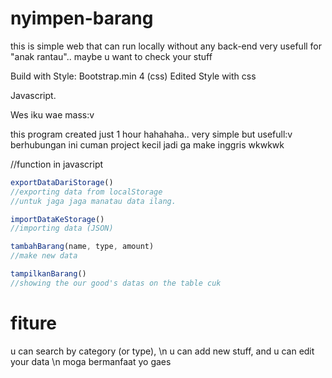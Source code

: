 # nyimpen-barang
this is simple web that can run locally without any back-end
very usefull for "anak rantau".. maybe u want to check your stuff

Build with
Style: Bootstrap.min 4 (css)
Edited Style with css

Javascript.

Wes iku wae mass:v

this program created just 1 hour hahahaha.. very simple but usefull:v
berhubungan ini cuman project kecil jadi ga make inggris wkwkwk


//function in javascript
```js
exportDataDariStorage()
//exporting data from localStorage
//untuk jaga jaga manatau data ilang.

importDataKeStorage()
//importing data (JSON)

tambahBarang(name, type, amount)
//make new data

tampilkanBarang()
//showing the our good's datas on the table cuk

```

# fiture
u can search by category (or type), \n
u can add new stuff, and u can edit your data \n
moga bermanfaat yo gaes
